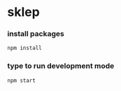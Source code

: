 # sklep

### install packages
```sh
npm install
```

### type to run development mode
```sh
npm start
```
